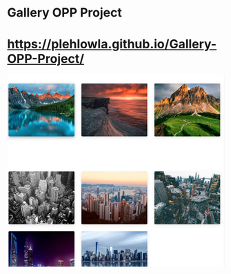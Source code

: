 # Gallery OPP Project
 
# https://plehlowla.github.io/Gallery-OPP-Project/

![gallery](./images/gallery.png)